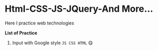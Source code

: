# Html-CSS-JS-JQuery-And More...
Here I practice web technologies

**List of Practice**
1. Input with Google style  `JS CSS HTML` 😋

